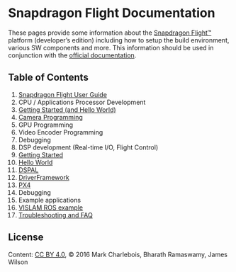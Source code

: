 # Snapdragon Flight Documentation

These pages provide some information about the [Snapdragon Flight™](https://developer.qualcomm.com/hardware/snapdragon-flight) platform (developer’s edition) including how to setup the build environment, various SW components and more. This information should be used in conjunction with the [official documentation](https://developer.qualcomm.com/hardware/snapdragon-flight).

## Table of Contents

1. [Snapdragon Flight User Guide](UserGuide.md)
1. CPU / Applications Processor Development
  1. [Getting Started (and Hello World)](AppsGettingStarted.md)
  1. [Camera Programming](CameraProg.md)
  1. GPU Programming
  1. Video Encoder Programming
  1. Debugging
1. DSP development (Real-time I/O, Flight Control)
  1. [Getting Started](GettingStarted.md)
  1. [Hello World](HelloWorld.md)
  1. [DSPAL](DSPAL.md) 
  1. [DriverFramework](DriverFramework.md)
  1. [PX4](PX4.md)
  1. Debugging
1. Example applications
  1. [VISLAM ROS example](https://github.com/ATLFlight/ros-examples)
1. [Troubleshooting and FAQ](TroubleshootFAQ.md)

## License
Content: [CC BY 4.0](https://creativecommons.org/licenses/by/4.0/), &copy; 2016 Mark Charlebois, Bharath Ramaswamy, James Wilson

